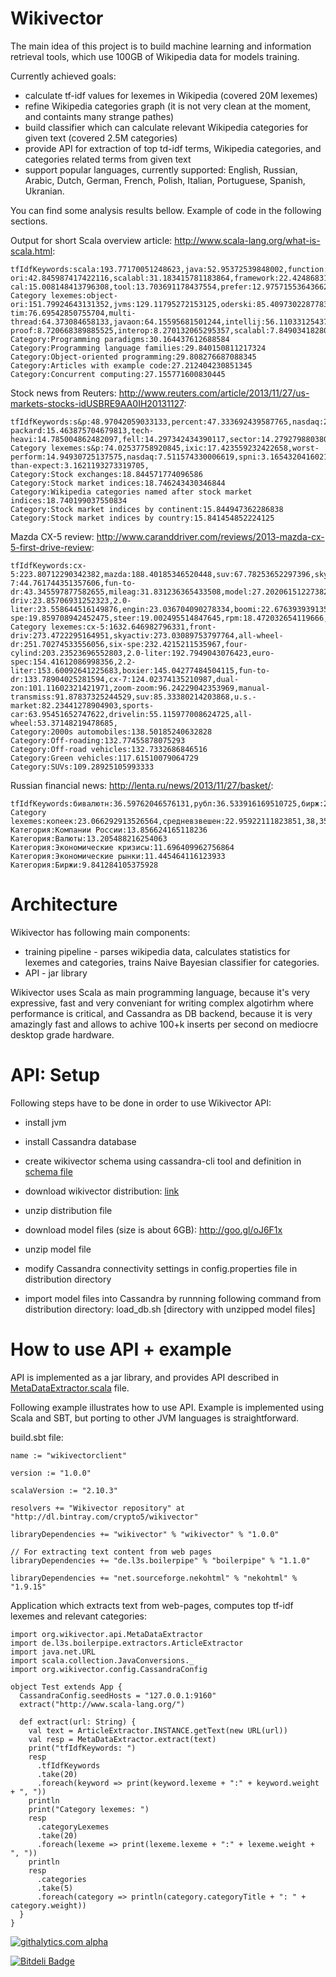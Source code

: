 Wikivector
==========

The main idea of this project is to build machine learning and information retrieval tools, which use 100GB of Wikipedia data for models training.

Currently achieved goals:
* calculate tf-idf values for lexemes in Wikipedia (covered 20M lexemes)
* refine Wikipedia categories graph (it is not very clean at the moment, and containts many strange pathes)
* build classifier which can calculate relevant Wikipedia categories for given text (covered 2.5M categories)
* provide API for extraction of top td-idf terms, Wikipedia categories, and categories related terms from given text
* support popular languages, currently supported: English, Russian, Arabic, Dutch, German, French, Polish, Italian, Portuguese, Spanish, Ukranian.

You can find some analysis results bellow. Example of code in the following sections.

Output for short Scala overview article: http://www.scala-lang.org/what-is-scala.html:

    tfIdfKeywords:scala:193.77170051248623,java:52.95372539848002,function:52.181138693912224,object-ori:42.845987417422116,scalabl:31.183415781183864,framework:22.424868316076083,pattern:19.45986022975381,mutabl:19.3197022298865,immut:16.40817674230587,seamless:15.741342536279676,object:15.40676308543515,method-cal:15.008148413796308,tool:13.703691178437554,prefer:12.975715536436624,compil:12.879375818289226,oderski:12.502622476805572,support:12.214996043652862,jvms:12.160336270318938,concurr:12.153787670093097,syntax:12.091897879302746,
    Category lexemes:object-ori:151.79924643131352,jvms:129.11795272153125,oderski:85.40973022877834,compile-tim:76.69542850755704,multi-thread:64.373084658133,javaon:64.15595681501244,intellij:56.11033125437374,netbean:44.592142889980096,jvm:42.90886564603815,mutabl:19.461838661675905,future-proof:8.720668389885525,interop:8.270132065295357,scalabl:7.849034182808977,worksheet:4.978275360027274,
    Category:Programming paradigms:30.164437612688584
    Category:Programming language families:29.840150811217324
    Category:Object-oriented programming:29.808276687088345
    Category:Articles with example code:27.212404230851345
    Category:Concurrent computing:27.155771600830445
    
Stock news from Reuters: http://www.reuters.com/article/2013/11/27/us-markets-stocks-idUSBRE9AA0IH20131127:

    tfIdfKeywords:s&p:48.97042059033133,percent:47.333692439587765,nasdaq:29.880743016112394,dow:20.576940142543165,close:19.017667564511584,market:18.862727666084133,stock:18.381896318650856,index:17.506806840992763,tech:15.843925634874989,reuters\/univers:15.701295594356253,hewlett-packard:15.463875704679813,tech-heavi:14.785004862482097,fell:14.297342434390117,sector:14.279279880380386,500:14.158308864598915,crude:13.859075413902122,27.001:13.450003795749756,ixic:13.450003795749756,expect:12.837610037289938,trader:12.83290180042393,
    Category lexemes:s&p:74.02537758920845,ixic:17.423559232422658,worst-perform:14.94930725137575,nasdaq:7.511574330006619,spni:3.1654320416021546,higher-than-expect:3.1621193273319705,
    Category:Stock exchanges:18.844571774096586
    Category:Stock market indices:18.746243430346844
    Category:Wikipedia categories named after stock market indices:18.740199037550834
    Category:Stock market indices by continent:15.844947362286838
    Category:Stock market indices by country:15.841454852224125
    
Mazda CX-5 review: http://www.caranddriver.com/reviews/2013-mazda-cx-5-first-drive-review:

    tfIdfKeywords:cx-5:223.80712290342382,mazda:188.40185346520448,suv:67.78253652297396,skyactiv:63.654405643932755,cx-7:44.761744351357606,fun-to-dr:43.345597877582655,mileag:31.831236365433508,model:27.202061512273822,deliv:24.32708804228273,front-driv:23.85706931252323,2.0-liter:23.558644516149876,engin:23.036704090278334,boomi:22.676393939135778,drive:21.53461418081624,percent:21.037196639816784,compact:20.00138356798216,six-spe:19.859708942452475,steer:19.002495514847645,rpm:18.472032654119666,mph:17.737553040612177,
    Category lexemes:cx-5:1632.646982796331,front-driv:273.4722295164951,skyactiv:273.03089753797764,all-wheel-dr:251.70274533556056,six-spe:232.4215211535967,four-cylind:203.23523696552803,2.0-liter:192.7949043076423,euro-spec:154.41612086998356,2.2-liter:153.60092641225683,boxier:145.04277484504115,fun-to-dr:133.78904025281594,cx-7:124.02374135210987,dual-zon:101.11602321421971,zoom-zoom:96.24229042353969,manual-transmiss:91.87837325244529,suv:85.33380214203868,u.s.-market:82.23441278904903,sports-car:63.95451652747622,drivelin:55.115977008624725,all-wheel:53.37148219478685,
    Category:2000s automobiles:138.50185240632828
    Category:Off-roading:132.77455878075293
    Category:Off-road vehicles:132.7332686846516
    Category:Green vehicles:117.61510079064729
    Category:SUVs:109.28925105993333
    
Russian financial news: http://lenta.ru/news/2013/11/27/basket/:

    tfIdfKeywords:бивалютн:36.59762046576131,рубл:36.533916169510725,бирж:28.824536388479302,копеек:22.863986334661064,корзин:21.488261534394724,евр:20.97563030478338,доллар:18.76370340903501,сесс:18.169027885071266,цен:13.091795356568873,коридор:12.979598345251366,ноябр:12.15601007775221,курс:11.974408507516628,нефт:11.722585014371505,границ:11.027360709076685,93,36:10.914008577671916,максимум:10.48239449932796,средневзвешен:10.07280829715283,подорожа:9.753520885285718,38,35:9.670405978575213,паден:9.60347911863312,
    Category lexemes:копеек:23.066292913526564,средневзвешен:22.95922111823851,38,35:21.867807844420263,бирж:21.866545890250954,93,36:19.283185857800127,бивалютн:18.4894848936164,подорожа:9.806561389888843,копейк:7.52200781558836,сделк:4.6956887806298155,рассчита:4.238812609474223,укреп:3.188538209579522,нефт:2.9712190390825777,12,3:2.907651186559428,утр:2.6604598621495876,стоимост:2.5535168694114585,0,7:2.380031831221264,сдвинул:2.183461502796707,0,3:1.9181339760393645,возобнов:1.4795137359944657,валют:1.4251754257819962,
    Категория:Компании России:13.856624165118236
    Категория:Валюты:13.205488216254063
    Категория:Экономические кризисы:11.696409962756864
    Категория:Экономические рынки:11.445464116123933
    Категория:Биржи:9.841284105375928


Architecture
============

Wikivector has following main components:

* training pipeline - parses wikipedia data, calculates statistics for lexemes and categories, trains Naive Bayesian classifier for categories.
* API - jar library

Wikivector uses Scala as main programming language, because it's very expressive, fast and very conveniant for writing complex algotirhm where performance is critical, and Cassandra as DB backend, because it is very amazingly fast and allows to achive 100+k inserts per second on mediocre desktop grade hardware.

API: Setup
==========

Following steps have to be done in order to use Wikivector API:

* install jvm

* install Cassandra database

* create wikivector schema using cassandra-cli tool and definition in [schema file](https://github.com/crypto5/wikivector/blob/master/schema/create.cli)

* download wikivector distribution: [link](
http://dl.bintray.com/crypto5/wikivector/wikivector/wikivector/1.0.0/wikivector-1.0.0-dist.zip)

* unzip distribution file

* download model files (size is about 6GB): http://goo.gl/oJ6F1x

* unzip model file

* modify Cassandra connectivity settings in config.properties file in distribution directory

* import model files into Cassandra by runnning following command from distribution directory: load_db.sh [directory with unzipped model files]

How to use API + example
===========================

API is implemented as a jar library, and provides API described in [MetaDataExtractor.scala](https://github.com/crypto5/wikivector/blob/master/src/main/scala/org/wikivector/api/MetaDataExtractor.scala) file.

Following example illustrates how to use API. Example is implemented using Scala and SBT, but porting to other JVM languages is straightforward.

build.sbt file:

    name := "wikivectorclient"
    
    version := "1.0.0"
    
    scalaVersion := "2.10.3"
    
    resolvers += "Wikivector repository" at "http://dl.bintray.com/crypto5/wikivector"
    
    libraryDependencies += "wikivector" % "wikivector" % "1.0.0"
    
    // For extracting text content from web pages
    libraryDependencies += "de.l3s.boilerpipe" % "boilerpipe" % "1.1.0"
    
    libraryDependencies += "net.sourceforge.nekohtml" % "nekohtml" % "1.9.15"
    
Application which extracts text from web-pages, computes top tf-idf lexemes and relevant categories:

    import org.wikivector.api.MetaDataExtractor
    import de.l3s.boilerpipe.extractors.ArticleExtractor
    import java.net.URL
    import scala.collection.JavaConversions._
    import org.wikivector.config.CassandraConfig
    
    object Test extends App {
      CassandraConfig.seedHosts = "127.0.0.1:9160"
      extract("http://www.scala-lang.org/")
  
      def extract(url: String) {
        val text = ArticleExtractor.INSTANCE.getText(new URL(url))
        val resp = MetaDataExtractor.extract(text)
        print("tfIdfKeywords: ")
        resp
          .tfIdfKeywords
          .take(20)
          .foreach(keyword => print(keyword.lexeme + ":" + keyword.weight + ", "))
        println
        print("Category lexemes: ")
        resp
          .categoryLexemes
          .take(20)
          .foreach(lexeme => print(lexeme.lexeme + ":" + lexeme.weight + ", "))
        println
        resp
          .categories
          .take(5)
          .foreach(category => println(category.categoryTitle + ": " + category.weight))
      }
    }


[![githalytics.com alpha](https://cruel-carlota.pagodabox.com/0a2c0b43ce043d6934b2a5a78325f475 "githalytics.com")](http://githalytics.com/crypto5/wikivector)


[![Bitdeli Badge](https://d2weczhvl823v0.cloudfront.net/crypto5/wikivector/trend.png)](https://bitdeli.com/free "Bitdeli Badge")

